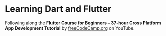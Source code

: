 # Learning Dart and Flutter

Following along the **Flutter Course for Beginners – 37-hour Cross Platform App Development Tutorial** by [freeCodeCamp.org](https://www.youtube.com/channel/UC8butISFwT-Wl7EV0hUK0BQ) on YouTube.
